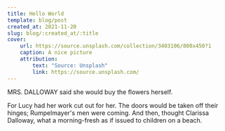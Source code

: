 ```yaml
---
title: Hello World
template: blog/post
created_at: 2021-11-20
slug: blog/:created_at/:title
cover:
    url: https://source.unsplash.com/collection/3403106/800x450?1
    caption: A nice picture
    attribution:
        text: "Source: Unsplash"
        link: https://source.unsplash.com/
---
```


MRS. DALLOWAY said she would buy the flowers herself.

For Lucy had her work cut out for her. The doors would be taken off their hinges; Rumpelmayer's men were coming. And then, thought Clarissa Dalloway, what a morning-fresh as if issued to children on a beach.
